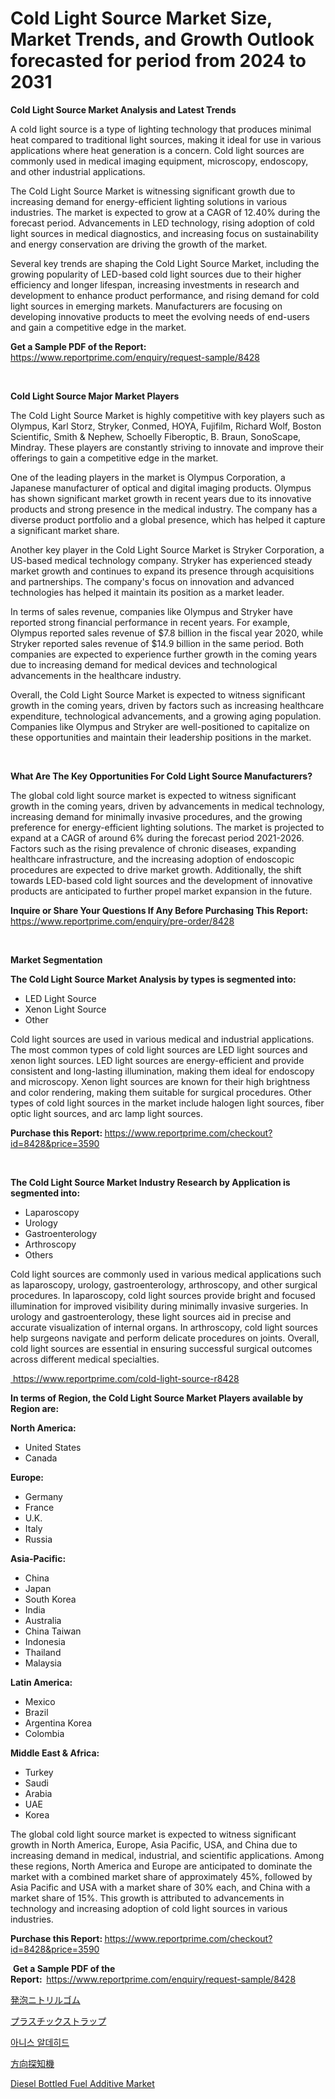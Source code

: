 <p><h1>Cold Light Source Market Size, Market Trends, and Growth Outlook forecasted for period from 2024 to 2031</h1></p><p><strong>Cold Light Source Market Analysis and Latest Trends</strong></p>
<p><p>A cold light source is a type of lighting technology that produces minimal heat compared to traditional light sources, making it ideal for use in various applications where heat generation is a concern. Cold light sources are commonly used in medical imaging equipment, microscopy, endoscopy, and other industrial applications.</p><p>The Cold Light Source Market is witnessing significant growth due to increasing demand for energy-efficient lighting solutions in various industries. The market is expected to grow at a CAGR of 12.40% during the forecast period. Advancements in LED technology, rising adoption of cold light sources in medical diagnostics, and increasing focus on sustainability and energy conservation are driving the growth of the market.</p><p>Several key trends are shaping the Cold Light Source Market, including the growing popularity of LED-based cold light sources due to their higher efficiency and longer lifespan, increasing investments in research and development to enhance product performance, and rising demand for cold light sources in emerging markets. Manufacturers are focusing on developing innovative products to meet the evolving needs of end-users and gain a competitive edge in the market.</p></p>
<p><strong>Get a Sample PDF of the Report:&nbsp;</strong> <a href="https://www.reportprime.com/enquiry/request-sample/8428">https://www.reportprime.com/enquiry/request-sample/8428</a></p>
<p>&nbsp;</p>
<p><strong>Cold Light Source Major Market Players</strong></p>
<p><p>The Cold Light Source Market is highly competitive with key players such as Olympus, Karl Storz, Stryker, Conmed, HOYA, Fujifilm, Richard Wolf, Boston Scientific, Smith & Nephew, Schoelly Fiberoptic, B. Braun, SonoScape, Mindray. These players are constantly striving to innovate and improve their offerings to gain a competitive edge in the market.</p><p>One of the leading players in the market is Olympus Corporation, a Japanese manufacturer of optical and digital imaging products. Olympus has shown significant market growth in recent years due to its innovative products and strong presence in the medical industry. The company has a diverse product portfolio and a global presence, which has helped it capture a significant market share. </p><p>Another key player in the Cold Light Source Market is Stryker Corporation, a US-based medical technology company. Stryker has experienced steady market growth and continues to expand its presence through acquisitions and partnerships. The company's focus on innovation and advanced technologies has helped it maintain its position as a market leader.</p><p>In terms of sales revenue, companies like Olympus and Stryker have reported strong financial performance in recent years. For example, Olympus reported sales revenue of $7.8 billion in the fiscal year 2020, while Stryker reported sales revenue of $14.9 billion in the same period. Both companies are expected to experience further growth in the coming years due to increasing demand for medical devices and technological advancements in the healthcare industry.</p><p>Overall, the Cold Light Source Market is expected to witness significant growth in the coming years, driven by factors such as increasing healthcare expenditure, technological advancements, and a growing aging population. Companies like Olympus and Stryker are well-positioned to capitalize on these opportunities and maintain their leadership positions in the market.</p></p>
<p>&nbsp;</p>
<p><strong>What Are The Key Opportunities For Cold Light Source Manufacturers?</strong></p>
<p><p>The global cold light source market is expected to witness significant growth in the coming years, driven by advancements in medical technology, increasing demand for minimally invasive procedures, and the growing preference for energy-efficient lighting solutions. The market is projected to expand at a CAGR of around 6% during the forecast period 2021-2026. Factors such as the rising prevalence of chronic diseases, expanding healthcare infrastructure, and the increasing adoption of endoscopic procedures are expected to drive market growth. Additionally, the shift towards LED-based cold light sources and the development of innovative products are anticipated to further propel market expansion in the future.</p></p>
<p><strong>Inquire or Share Your Questions If Any Before Purchasing This Report:</strong> <a href="https://www.reportprime.com/enquiry/pre-order/8428">https://www.reportprime.com/enquiry/pre-order/8428</a></p>
<p>&nbsp;</p>
<p><strong>Market Segmentation</strong></p>
<p><strong>The Cold Light Source Market Analysis by types is segmented into:</strong></p>
<p><ul><li>LED Light Source</li><li>Xenon Light Source</li><li>Other</li></ul></p>
<p><p>Cold light sources are used in various medical and industrial applications. The most common types of cold light sources are LED light sources and xenon light sources. LED light sources are energy-efficient and provide consistent and long-lasting illumination, making them ideal for endoscopy and microscopy. Xenon light sources are known for their high brightness and color rendering, making them suitable for surgical procedures. Other types of cold light sources in the market include halogen light sources, fiber optic light sources, and arc lamp light sources.</p></p>
<p><strong>Purchase this Report:&nbsp;</strong><a href="https://www.reportprime.com/checkout?id=8428&price=3590">https://www.reportprime.com/checkout?id=8428&price=3590</a></p>
<p>&nbsp;</p>
<p><strong>The Cold Light Source Market Industry Research by Application is segmented into:</strong></p>
<p><ul><li>Laparoscopy</li><li>Urology</li><li>Gastroenterology</li><li>Arthroscopy</li><li>Others</li></ul></p>
<p><p>Cold light sources are commonly used in various medical applications such as laparoscopy, urology, gastroenterology, arthroscopy, and other surgical procedures. In laparoscopy, cold light sources provide bright and focused illumination for improved visibility during minimally invasive surgeries. In urology and gastroenterology, these light sources aid in precise and accurate visualization of internal organs. In arthroscopy, cold light sources help surgeons navigate and perform delicate procedures on joints. Overall, cold light sources are essential in ensuring successful surgical outcomes across different medical specialties.</p></p>
<p><a href="https://www.reportprime.com/cold-light-source-r8428">&nbsp;https://www.reportprime.com/cold-light-source-r8428</a></p>
<p><strong>In terms of Region, the Cold Light Source Market Players available by Region are:</strong></p>
<p>
    <p> <strong> North America: </strong>
        <ul>
            <li>United States</li>
            <li>Canada</li>
        </ul>
        </p> 
    <p> <strong> Europe: </strong>
        <ul>
            <li>Germany</li>
            <li>France</li>
            <li>U.K.</li>
            <li>Italy</li>
            <li>Russia</li>
        </ul>
        </p> 
    <p> <strong> Asia-Pacific: </strong>
        <ul>
            <li>China</li>
            <li>Japan</li>
            <li>South Korea</li>
            <li>India</li>
            <li>Australia</li>
            <li>China Taiwan</li>
            <li>Indonesia</li>
            <li>Thailand</li>
            <li>Malaysia</li>
        </ul>
        </p> 
    <p> <strong> Latin America: </strong>
        <ul>
            <li>Mexico</li>
            <li>Brazil</li>
            <li>Argentina Korea</li>
            <li>Colombia</li>
        </ul>
        </p> 
    <p> <strong> Middle East & Africa: </strong>
        <ul>
            <li>Turkey</li>
            <li>Saudi</li>
            <li>Arabia</li>
            <li>UAE</li>
            <li>Korea</li>
        </ul>
    </p>
    </p>
<p><p>The global cold light source market is expected to witness significant growth in North America, Europe, Asia Pacific, USA, and China due to increasing demand in medical, industrial, and scientific applications. Among these regions, North America and Europe are anticipated to dominate the market with a combined market share of approximately 45%, followed by Asia Pacific and USA with a market share of 30% each, and China with a market share of 15%. This growth is attributed to advancements in technology and increasing adoption of cold light sources in various industries.</p></p>
<p><strong>Purchase this Report: </strong><a href="https://www.reportprime.com/checkout?id=8428&price=3590">https://www.reportprime.com/checkout?id=8428&price=3590</a></p>
<p>&nbsp;<strong>Get a Sample PDF of the Report:&nbsp;&nbsp;</strong><a href="https://www.reportprime.com/enquiry/request-sample/8428">https://www.reportprime.com/enquiry/request-sample/8428</a></p>
<p><strong></strong></p>
<p><p><a href="https://github.com/laurenreichert/Market-Research-Report-List-1/blob/main/868793322856.md">発泡ニトリルゴム</a></p><p><a href="https://medium.com/@camerondowd204/%E3%83%97%E3%83%A9%E3%82%B9%E3%83%81%E3%83%83%E3%82%AF%E3%82%B9%E3%83%88%E3%83%A9%E3%83%83%E3%83%97%E5%B8%82%E5%A0%B4%E3%81%AE%E8%A6%8F%E6%A8%A1%E3%81%AF-%E3%82%B0%E3%83%AD%E3%83%BC%E3%83%90%E3%83%AB%E7%94%A3%E6%A5%AD%E3%81%AB%E3%81%8A%E3%81%91%E3%82%8B%E6%9C%80%E9%81%A9%E3%81%AA%E3%83%9E%E3%83%BC%E3%82%B1%E3%83%86%E3%82%A3%E3%83%B3%E3%82%B0%E3%83%81%E3%83%A3%E3%83%8D%E3%83%AB%E3%82%92%E6%98%8E%E3%82%89%E3%81%8B%E3%81%AB%E3%81%97%E3%81%BE%E3%81%99-5a286f6e9324">プラスチックストラップ</a></p><p><a href="https://medium.com/@haroldwarren626/%EC%95%84%EB%8B%88%EC%8B%9C%ED%81%AC-%EC%95%8C%EB%8D%B0%ED%95%98%EC%9D%B4%EB%93%9C-%EC%8B%9C%EC%9E%A5-%EA%B2%BD%EC%9F%81-%EB%B6%84%EC%84%9D-%EC%8B%9C%EC%9E%A5-%EB%8F%99%ED%96%A5-%EB%B0%8F-2031%EB%85%84%EA%B9%8C%EC%A7%80%EC%9D%98-%EC%A0%84%EB%A7%9D-32982786b19c">아니스 알데히드</a></p><p><a href="https://medium.com/@roachbrenda/%E6%96%B9%E5%90%91%E6%8E%A2%E7%9F%A5%E5%99%A8%E5%B8%82%E5%A0%B4-%E5%B8%82%E5%A0%B4%E3%82%B7%E3%82%A7%E3%82%A2-%E5%B8%82%E5%A0%B4%E3%83%88%E3%83%AC%E3%83%B3%E3%83%89-%E5%B0%86%E6%9D%A5%E3%81%AE%E6%88%90%E9%95%B7%E3%82%92%E6%8E%A2%E3%82%8B-81137c357ac3">方向探知機</a></p><p><a href="https://www.linkedin.com/pulse/diesel-bottled-fuel-additive-market-size-focuses-dynamics-in-depth-yacff?trackingId=aw9VCKqfWXBHMFxhBPF0JQ%3D%3D">Diesel Bottled Fuel Additive Market</a></p></p>